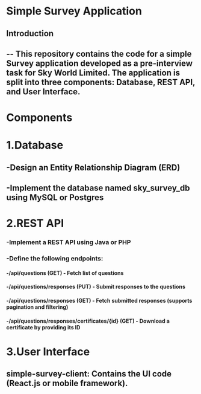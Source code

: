 # Simple Survey Application
## Introduction
--
This repository contains the code for a simple Survey application developed as a pre-interview task for Sky World Limited. The application is split into three components: Database, REST API, and User Interface.
--
# Components
# 1.Database

## -Design an Entity Relationship Diagram (ERD)
## -Implement the database named sky_survey_db using MySQL or Postgres
# 2.REST API

### -Implement a REST API using Java or PHP
### -Define the following endpoints:
#### -/api/questions (GET) - Fetch list of questions
#### -/api/questions/responses (PUT) - Submit responses to the questions
#### -/api/questions/responses (GET) - Fetch submitted responses (supports pagination and filtering)
#### -/api/questions/responses/certificates/{id} (GET) - Download a certificate by providing its ID

# 3.User Interface
## simple-survey-client: Contains the UI code (React.js or mobile framework).

